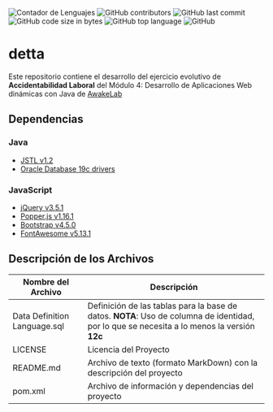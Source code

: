 ![Contador de Lenguajes](https://img.shields.io/github/languages/count/rhacs/detta?style=flat-square) ![GitHub contributors](https://img.shields.io/github/contributors/rhacs/detta?style=flat-square) ![GitHub last commit](https://img.shields.io/github/last-commit/rhacs/detta?style=flat-square) ![GitHub code size in bytes](https://img.shields.io/github/languages/code-size/rhacs/detta?style=flat-square) ![GitHub top language](https://img.shields.io/github/languages/top/rhacs/detta?style=flat-square) ![GitHub](https://img.shields.io/github/license/rhacs/detta?style=flat-square)

# detta
Este repositorio contiene el desarrollo del ejercicio evolutivo de **Accidentabilidad Laboral** del Módulo 4: Desarrollo de Aplicaciones Web dinámicas con Java de [AwakeLab](https://awakelab.cl)

## Dependencias

### Java
* [JSTL v1.2](https://mvnrepository.com/artifact/jstl/jstl)
* [Oracle Database 19c drivers](https://www.oracle.com/database/technologies/appdev/jdbc-downloads.html)

### JavaScript
* [jQuery v3.5.1](https://jquery.com)
* [Popper.js v1.16.1](https://popper.js.org/)
* [Bootstrap v4.5.0](https://getbootstrap.com)
* [FontAwesome v5.13.1](https://fontawesome.com)

## Descripción de los Archivos
Nombre del Archivo | Descripción
------------------ | -----------
Data Definition Language.sql | Definición de las tablas para la base de datos. **NOTA**: Uso de columna de identidad, por lo que se necesita a lo menos la versión **12c**
LICENSE | Licencia del Proyecto
README.md | Archivo de texto (formato MarkDown) con la descripción del proyecto
pom.xml | Archivo de información y dependencias del proyecto